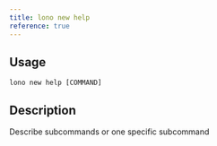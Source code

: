 ```yaml
---
title: lono new help
reference: true
---
```


## Usage

    lono new help [COMMAND]

## Description

Describe subcommands or one specific subcommand



